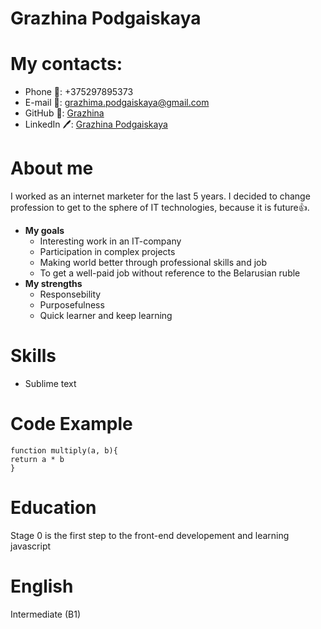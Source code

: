# Grazhina Podgaiskaya

# My contacts:
* Phone :vibration_mode:: +375297895373
* E-mail :e-mail:: grazhima.podgaiskaya@gmail.com
* GitHub :file_folder:: [Grazhina](https://github.com/Grazhina/)
* LinkedIn :pen:: [Grazhina Podgaiskaya](https://www.linkedin.com/in/grazhina-podgaiskaya/) 

# About me
I worked as an internet marketer for the last 5 years. I decided to change profession to get to the sphere of IT technologies, because it is future:+1:.
* **My goals**
    + Interesting work in an IT-company
    + Participation in complex projects
    + Making world better through professional skills and job
    + To get a well-paid job without reference to the Belarusian ruble 
* **My strengths**
    + Responsebility
    + Purposefulness
    + Quick learner and keep learning

# Skills
* Sublime text

# Code Example
```
function multiply(a, b){
return a * b
}
```

# Education
Stage 0 is the first step to the front-end developement and learning javascript

# English 
Intermediate (B1)
